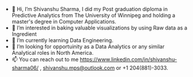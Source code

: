- 👋 Hi, I’m Shivanshu Sharma, I did my Post graduation diploma in Predictive Analytics from The University of Winnipeg and holding a master's degree in Computer Applications.
- 👀 I’m interested in baking valuable visualizations by using Raw data as a Ingredient
- 🌱 I’m currently learning Data Engineering. 
- 💞️ I’m looking for opportuinity as a Data Analytics or any similar Analytical roles in North America. 
- 📫 You can reach out to me https://www.linkedin.com/in/shivanshu-sharma06/ , shivanshu.mps@outlook.com or +1 204(881)-3033. 

<!---
shivanshu1779/shivanshu1779 is a ✨ special ✨ repository because its `README.md` (this file) appears on your GitHub profile.
You can click the Preview link to take a look at your changes.
--->

